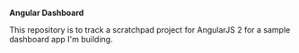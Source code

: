 __Angular Dashboard__

This repository is to track a scratchpad project for AngularJS 2 for a sample dashboard app I'm building.

